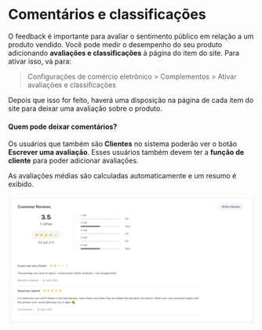 # Comentários e classificações



O feedback é importante para avaliar o sentimento público em relação a um produto vendido. Você pode medir o desempenho do seu produto adicionando **avaliações e classificações** à página do item do site. Para ativar isso, vá para:



> 
> Configurações de comércio eletrônico > Complementos > Ativar avaliações e classificações
> 
> 
> 


Depois que isso for feito, haverá uma disposição na página de cada item do site para deixar uma avaliação sobre o produto.


#### Quem pode deixar comentários?


Os usuários que também são **Clientes** no sistema poderão ver o botão **Escrever uma avaliação**. Esses usuários também devem ter a **função de cliente** para poder adicionar avaliações.


As avaliações médias são calculadas automaticamente e um resumo é exibido.


![Revisões de itens](/files/item-reviews.png)



